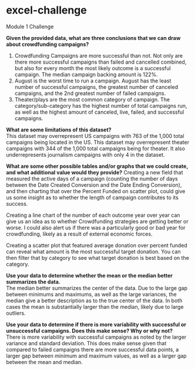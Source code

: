 # excel-challenge
Module 1 Challenge

**Given the provided data, what are three conclusions that we can draw about crowdfunding campaigns?**
  1.	Crowdfunding Campaigns are more successful than not. Not only are there more successful campaigns than failed and cancelled combined, but also for every month the most likely outcome is a successful campaign. The median campaign backing amount is 122%.
  2.	August is the worst time to run a campaign. August has the least number of successful campaigns, the greatest number of canceled campaigns, and the 2nd greatest number of failed campaigns.
  3.	Theater/plays are the most common category of campaign. The category/sub-category has the highest number of total campaigns run, as well as the highest amount of canceled, live, failed, and successful campaigns.

**What are some limitations of this dataset?**  
  This dataset may overrepresent US campaigns with 763 of the 1,000 total campaigns being located in the US.
  This dataset may overrepresent theater campaigns with 344 of the 1,000 total campaigns being for theater. It also underrepresents journalism campaigns with only 4 in the dataset.

**What are some other possible tables and/or graphs that we could create, and what additional value would they provide?**
  Creating a new field that measured the active days of a campaign (counting the number of days between the Date Created Conversion and the Date Ending Conversion), and then charting that over the Percent Funded on scatter plot, could give us some insight as to whether   the length of campaign contributes to its success.
  
  Creating a line chart of the number of each outcome year over year can give us an idea as to whether Crowdfunding strategies are getting better or worse. I could also alert us if there was a particularly good or bad year for crowdfunding, likely as a result of external economic forces.
  
  Creating a scatter plot that featured average donation over percent funded can reveal what amount is the most successful target donation. You can then filter that by category to see what target donation is best based on the category.

**Use your data to determine whether the mean or the median better summarizes the data.**  
  The median better summarizes the center of the data. Due to the large gap between minimums and maximums, as well as the large variances, the median give a better description as to the true center of the data. In both cases the mean is substantially larger than the median, likely due to large outliers.

**Use your data to determine if there is more variability with successful or unsuccessful campaigns. Does this make sense? Why or why not?**  
  There is more variability with successful campaigns as noted by the larger variance and standard deviation. This does make sense given that compared to failed campaigns there are more successful data points, a larger gap between minimum and maximum values, as well as a larger gap between the mean and median.
